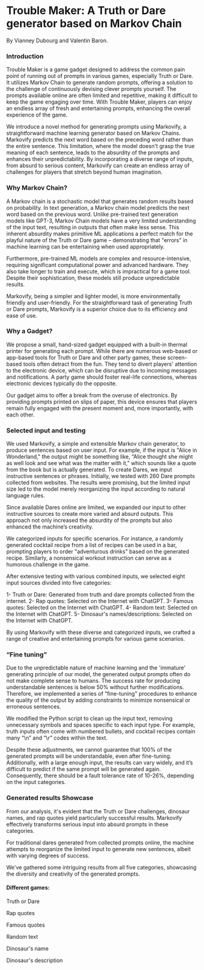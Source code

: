 # Trouble Maker: A Truth or Dare generator based on Markov Chain

By Vianney Dubourg and Valentin Baron. 

### Introduction

Trouble Maker is a game gadget designed to address the common pain point of running out of prompts in various games, especially Truth or Dare. It utilizes Markov Chain to generate random prompts, offering a solution to the challenge of continuously devising clever prompts yourself. The prompts available online are often limited and repetitive, making it difficult to keep the game engaging over time. With Trouble Maker, players can enjoy an endless array of fresh and entertaining prompts, enhancing the overall experience of the game.

We introduce a novel method for generating prompts using Markovify, a straightforward machine learning generator based on Markov Chains. Markovify predicts the next word based on the preceding word rather than the entire sentence. This limitation, where the model doesn't grasp the true meaning of each sentence, leads to the absurdity of the prompts and enhances their unpredictability. By incorporating a diverse range of inputs, from absurd to serious content, Markovify can create an endless array of challenges for players that stretch beyond human imagination.

### Why Markov Chain? 

A Markov chain is a stochastic model that generates random results based on probability. In text generation, a Markov chain model predicts the next word based on the previous word. Unlike pre-trained text generation models like GPT-3, Markov Chain models have a very limited understanding of the input text, resulting in outputs that often make less sense. This inherent absurdity makes primitive ML applications a perfect match for the playful nature of the Truth or Dare game – demonstrating that "errors" in machine learning can be entertaining when used appropriately.

Furthermore, pre-trained ML models are complex and resource-intensive, requiring significant computational power and advanced hardware. They also take longer to train and execute, which is impractical for a game tool. Despite their sophistication, these models still produce unpredictable results.

Markovify, being a simpler and lighter model, is more environmentally friendly and user-friendly. For the straightforward task of generating Truth or Dare prompts, Markovify is a superior choice due to its efficiency and ease of use.


### Why a Gadget? 

We propose a small, hand-sized gadget equipped with a built-in thermal printer for generating each prompt. While there are numerous web-based or app-based tools for Truth or Dare and other party games, these screen-based tools often detract from the fun. They tend to divert players' attention to the electronic device, which can be disruptive due to incoming messages and notifications. A party game should foster real-life connections, whereas electronic devices typically do the opposite.

Our gadget aims to offer a break from the overuse of electronics. By providing prompts printed on slips of paper, this device ensures that players remain fully engaged with the present moment and, more importantly, with each other.

### Selected input and testing

We used Markovify, a simple and extensible Markov chain generator, to produce sentences based on user input. For example, if the input is "Alice in Wonderland," the output might be something like, “Alice thought she might as well look and see what was the matter with it,” which sounds like a quote from the book but is actually generated. To create Dares, we input instructive sentences or phrases. Initially, we tested with 260 Dare prompts collected from websites. The results were promising, but the limited input size led to the model merely reorganizing the input according to natural language rules.

Since available Dares online are limited, we expanded our input to other instructive sources to create more varied and absurd outputs. This approach not only increased the absurdity of the prompts but also enhanced the machine’s creativity.

We categorized inputs for specific scenarios. For instance, a randomly generated cocktail recipe from a list of recipes can be used in a bar, prompting players to order "adventurous drinks" based on the generated recipe. Similarly, a nonsensical workout instruction can serve as a humorous challenge in the game.

After extensive testing with various combined inputs, we selected eight input sources divided into five categories:

  1- Truth or Dare: Generated from truth and dare prompts collected from the internet.
  2- Rap quotes: Selected on the Internet with ChatGPT.
  3- Famous quotes: Selected on the Internet with ChatGPT.
  4- Random text: Selected on the Internet with ChatGPT.
  5- Dinosaur's names/descriptions: Selected on the Internet with ChatGPT.

By using Markovify with these diverse and categorized inputs, we crafted a range of creative and entertaining prompts for various game scenarios.

### “Fine tuning”

Due to the unpredictable nature of machine learning and the 'immature' generating principle of our model, the generated output prompts often do not make complete sense to humans. The success rate for producing understandable sentences is below 50% without further modifications. Therefore, we implemented a series of "fine-tuning" procedures to enhance the quality of the output by adding constraints to minimize nonsensical or erroneous sentences.

We modified the Python script to clean up the input text, removing unnecessary symbols and spaces specific to each input type. For example, truth inputs often come with numbered bullets, and cocktail recipes contain many “\n” and “\r” codes within the text.

Despite these adjustments, we cannot guarantee that 100% of the generated prompts will be understandable, even after fine-tuning. Additionally, with a large enough input, the results can vary widely, and it’s difficult to predict if the same prompt will be generated again. Consequently, there should be a fault tolerance rate of 10-26%, depending on the input categories.

### Generated results Showcase

From our analysis, it's evident that the Truth or Dare challenges, dinosaur names, and rap quotes yield particularly successful results. Markovify effectively transforms serious input into absurd prompts in these categories.

For traditional dares generated from collected prompts online, the machine attempts to reorganize the limited input to generate new sentences, albeit with varying degrees of success.

We've gathered some intriguing results from all five categories, showcasing the diversity and creativity of the generated prompts.

#### Different games:
  
  Truth or Dare
  
  Rap quotes
  
  Famous quotes
  
  Random text
  
  Dinosaur's name
  
  Dinosaur's description



